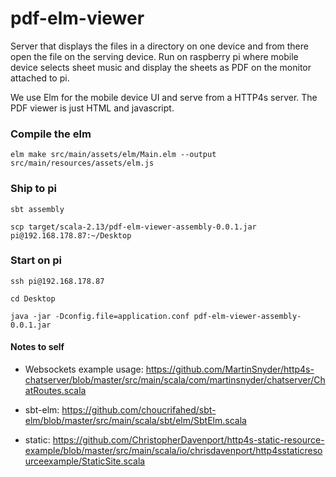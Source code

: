 # pdf-elm-viewer

Server that displays the files in a directory on one device and from there open the file on the
serving device. 
Run on raspberry pi where mobile device selects sheet music and display the sheets as PDF on the monitor attached to pi.

We use Elm for the mobile device UI and serve from a HTTP4s server. The PDF viewer is just HTML and javascript.

### Compile the elm

`elm make src/main/assets/elm/Main.elm --output src/main/resources/assets/elm.js`

### Ship to pi

`sbt assembly`

`scp target/scala-2.13/pdf-elm-viewer-assembly-0.0.1.jar pi@192.168.178.87:~/Desktop`

### Start on pi

`ssh pi@192.168.178.87`

`cd Desktop`

`java -jar -Dconfig.file=application.conf pdf-elm-viewer-assembly-0.0.1.jar`

#### Notes to self

- Websockets example usage: https://github.com/MartinSnyder/http4s-chatserver/blob/master/src/main/scala/com/martinsnyder/chatserver/ChatRoutes.scala

- sbt-elm: https://github.com/choucrifahed/sbt-elm/blob/master/src/main/scala/sbt/elm/SbtElm.scala

- static: https://github.com/ChristopherDavenport/http4s-static-resource-example/blob/master/src/main/scala/io/chrisdavenport/http4sstaticresourceexample/StaticSite.scala